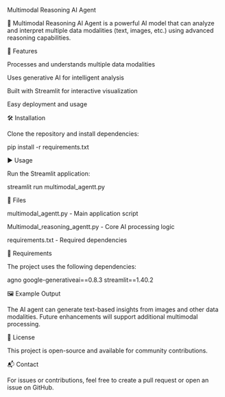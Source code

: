 
Multimodal Reasoning AI Agent

🚀 Multimodal Reasoning AI Agent is a powerful AI model that can analyze and interpret multiple data modalities (text, images, etc.) using advanced reasoning capabilities.

📌 Features

Processes and understands multiple data modalities

Uses generative AI for intelligent analysis

Built with Streamlit for interactive visualization

Easy deployment and usage

🛠️ Installation

Clone the repository and install dependencies:

pip install -r requirements.txt

▶️ Usage

Run the Streamlit application:

streamlit run multimodal_agentt.py

📂 Files

multimodal_agentt.py - Main application script

Multimodal_reasoning_agentt.py - Core AI processing logic

requirements.txt - Required dependencies

🔧 Requirements

The project uses the following dependencies:

agno
google-generativeai==0.8.3
streamlit==1.40.2

🖼️ Example Output

The AI agent can generate text-based insights from images and other data modalities. Future enhancements will support additional multimodal processing.

📜 License

This project is open-source and available for community contributions.

📬 Contact

For issues or contributions, feel free to create a pull request or open an issue on GitHub.




